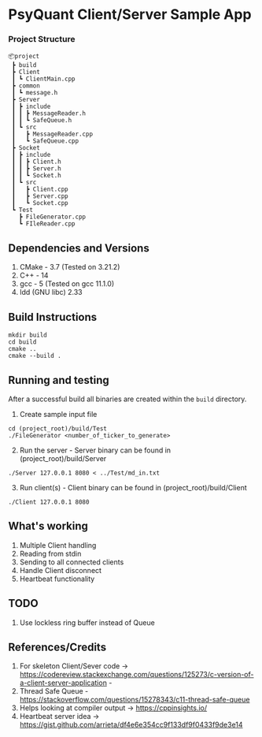 # PsyQuant Client/Server Sample App

### Project Structure
```
📦project
 ┣ build
 ┣ Client
 ┃ ┗ ClientMain.cpp
 ┣ common
 ┃ ┗ message.h
 ┣ Server
 ┃ ┣ include
 ┃ ┃ ┣ MessageReader.h
 ┃ ┃ ┗ SafeQueue.h
 ┃ ┗ src
 ┃   ┣ MessageReader.cpp
 ┃   ┗ SafeQueue.cpp
 ┣ Socket
 ┃ ┣ include
 ┃ ┃ ┣ Client.h
 ┃ ┃ ┣ Server.h
 ┃ ┃ ┗ Socket.h
 ┃ ┗ src
 ┃   ┣ Client.cpp
 ┃   ┣ Server.cpp
 ┃   ┗ Socket.cpp
 ┗ Test
   ┣ FileGenerator.cpp
   ┗ FIleReader.cpp

```

## Dependencies and Versions

1. CMake - 3.7 (Tested on 3.21.2)
2. C++ - 14
3. gcc - 5 (Tested on gcc 11.1.0)
4. ldd (GNU libc) 2.33

## Build Instructions

```
mkdir build
cd build
cmake ..
cmake --build .
```

## Running and testing

After a successful build all binaries are created within the `build` directory.

1. Create sample input file
```
cd (project_root)/build/Test
./FileGenerator <number_of_ticker_to_generate>
```
2. Run the server - Server binary can be found in (project_root)/build/Server
```
./Server 127.0.0.1 8080 < ../Test/md_in.txt
```
3. Run client(s) - Client binary can be found in (project_root)/build/Client
```
./Client 127.0.0.1 8080
```

## What's working
1. Multiple Client handling
2. Reading from stdin
3. Sending to all connected clients
4. Handle Client disconnect
5. Heartbeat functionality

## TODO
1. Use lockless ring buffer instead of Queue

## References/Credits

1. For skeleton Client/Sever code -> https://codereview.stackexchange.com/questions/125273/c-version-of-a-client-server-application - 
2. Thread Safe Queue - https://stackoverflow.com/questions/15278343/c11-thread-safe-queue
3. Helps looking at compiler output -> https://cppinsights.io/
4. Heartbeat server idea -> https://gist.github.com/arrieta/df4e6e354cc9f133df9f0433f9de3e14